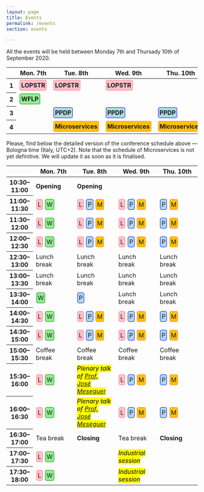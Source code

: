 ```yaml
---
layout: page
title: Events
permalink: /events
section: events

---
```


All the events will be held between Monday 7th and Thursady 10th of September 2020.

<table class="table table-responsive-sm table-hover text-center">
    <thead>
        <tr>
            <th scope="row"></th>
            <th scope="col">Mon. 7th</th>
            <th scope="col">Tue. 8th</th>
            <th scope="col">Wed. 9th</th>
            <th scope="col">Thu. 10th</th>
        </tr>
    </thead>
    <tbody>
        <tr>
            <th scope="row">1</th>
            <td><a href="https://nms.kcl.ac.uk/maribel.fernandez/LOPSTR2020/"><span class="lopstr"><strong>LOPSTR</strong></span></a></td>
            <td><a href="https://nms.kcl.ac.uk/maribel.fernandez/LOPSTR2020/"><span class="lopstr"><strong>LOPSTR</strong></span></a></td>
            <td><a href="https://nms.kcl.ac.uk/maribel.fernandez/LOPSTR2020/"><span class="lopstr"><strong>LOPSTR</strong></span></a></td>
            <td></td>
        </tr>
        <tr>
            <th scope="row">2</th>
            <td><a href="http://helm.cs.unibo.it/wflp2020/"><span class="wflp"><strong>WFLP</strong></span></a></td>
            <td></td>
            <td></td>
            <td></td>
        </tr>
        <tr>
            <th scope="row">3</th>
            <td></td>
            <td><a href="http://www.cse.chalmers.se/~abela/ppdp20/"><span class="ppdp"><strong>PPDP</strong></span></a></td>
            <td><a href="http://www.cse.chalmers.se/~abela/ppdp20/"><span class="ppdp"><strong>PPDP</strong></span></a></td>
            <td><a href="http://www.cse.chalmers.se/~abela/ppdp20/"><span class="ppdp"><strong>PPDP</strong></span></a></td>
        </tr>
        <tr>
            <th scope="row">4</th>
            <td></td>
            <td><a href="https://www.conf-micro.services/2020/"><span class="microservices"><strong>Microservices</strong></span></a></td>
            <td><a href="https://www.conf-micro.services/2020/"><span class="microservices"><strong>Microservices</strong></span></a></td>
            <td><a href="https://www.conf-micro.services/2020/"><span class="microservices"><strong>Microservices</strong></span></a></td>
        </tr>
    </tbody>
</table>

<p class="my-5">
Please, find below the detailed version of the conference schedule
above &mdash; Bologna time (Italy, UTC+2).
<span class="text-danger font-italic">
Note that the schedule of Microservices is not yet definitive. We will update it
as soon as it is finalised.
</span>
</p>

<style>
.lopstr {
    border: 1px solid #ff7676;
    border-radius: 4px;
    padding: 3px;
    background-color: pink;
    display: inline-block;
    margin: 1px;
}
.wflp {
    border: 1px solid green;
    border-radius: 4px;
    padding: 3px;
    background-color: lightgreen;
    display: inline-block;
    margin: 1px;
}
.ppdp {
    border: 1px solid blue;
    border-radius: 4px;
    padding: 3px;
    background-color: lightblue;
    display: inline-block;
    margin: 1px;
}
.microservices {
    border: 1px solid #fd7e14;
    border-radius: 4px;
    padding: 3px;
    background-color: #ffc107;
    display: inline-block;
    margin: 1px;
}
.detailed-program td {
    width: 22%;
}
.detailed-program tr {
    width: 22%;
}
.legend {
    margin-right: 20px;
}
</style>

<table class="table table-responsive-sm table-hover text-center small detailed-program">
    <thead>
        <tr>
            <th scope="row" class="small"></th>
            <th scope="col">Mon. 7th</th>
            <th scope="col">Tue. 8th</th>
            <th scope="col">Wed. 9th</th>
            <th scope="col">Thu. 10th</th>
        </tr>
    </thead>
    <tbody>
        <tr>
            <th scope="row" class="small">10:30&ndash;11:00</th>
            <td class="text-info"><strong>Opening</strong></td>
            <td class="text-info"><strong>Opening</strong></td>
            <td></td>
            <td></td>
        </tr>
        <tr>
            <th scope="row" class="small">11:00&ndash;11:30</th>
            <td class="text-normal"><span class="lopstr">L</span> <span class="wflp">W</span></td>
            <td class="text-normal"><span class="lopstr">L</span> <span class="ppdp">P</span> <span class="microservices">M</span></td>
            <td class="text-normal"><span class="lopstr">L</span> <span class="ppdp">P</span> <span class="microservices">M</span></td>
            <td class="text-normal"><span class="ppdp">P</span> <span class="microservices">M</span></td>
        </tr>
        <tr>
            <th scope="row" class="small">11:30&ndash;12:00</th>
            <td class="text-normal"><span class="lopstr">L</span> <span class="wflp">W</span></td>
            <td class="text-normal"><span class="lopstr">L</span> <span class="ppdp">P</span> <span class="microservices">M</span></td>
            <td class="text-normal"><span class="lopstr">L</span> <span class="ppdp">P</span> <span class="microservices">M</span></td>
            <td class="text-normal"><span class="ppdp">P</span> <span class="microservices">M</span></td>
        </tr>
        <tr>
            <th scope="row" class="small">12:00&ndash;12:30</th>
            <td class="text-normal"><span class="lopstr">L</span> <span class="wflp">W</span></td>
            <td class="text-normal"><span class="lopstr">L</span> <span class="ppdp">P</span> <span class="microservices">M</span></td>
            <td class="text-normal"><span class="lopstr">L</span> <span class="ppdp">P</span> <span class="microservices">M</span></td>
            <td class="text-normal"><span class="ppdp">P</span> <span class="microservices">M</span></td>
        </tr>
        <tr>
            <th scope="row" class="small">12:30&ndash;13:00</th>
            <td class="text-muted"><i class="fas fa-utensils"></i> Lunch break</td>
            <td class="text-muted"><i class="fas fa-utensils"></i> Lunch break</td>
            <td class="text-muted"><i class="fas fa-utensils"></i> Lunch break</td>
            <td class="text-muted"><i class="fas fa-utensils"></i> Lunch break</td>
        </tr>
        <tr>
            <th scope="row" class="small">13:00&ndash;13:30</th>
            <td class="text-muted"><i class="fas fa-utensils"></i> Lunch break</td>
            <td class="text-muted"><i class="fas fa-utensils"></i> Lunch break</td>
            <td class="text-muted"><i class="fas fa-utensils"></i> Lunch break</td>
            <td class="text-muted"><i class="fas fa-utensils"></i> Lunch break</td>
        </tr>
        <tr>
            <th scope="row" class="small">13:30&ndash;14:00</th>
            <td class="text-normal"><span class="wflp">W</span></td>
            <td class="text-normal"><span class="ppdp">P</span></td>
            <td class="text-muted"><i class="fas fa-utensils"></i> Lunch break</td>
            <td class="text-muted"><i class="fas fa-utensils"></i> Lunch break</td>
        </tr>
        <tr>
            <th scope="row" class="small">14:00&ndash;14:30</th>
            <td class="text-normal"><span class="lopstr">L</span> <span class="wflp">W</span></td>
            <td class="text-normal"><span class="lopstr">L</span> <span class="ppdp">P</span> <span class="microservices">M</span></td>
            <td class="text-normal"><span class="lopstr">L</span> <span class="ppdp">P</span> <span class="microservices">M</span></td>
            <td class="text-normal"><span class="ppdp">P</span> <span class="microservices">M</span></td>
        </tr>
        <tr>
            <th scope="row" class="small">14:30&ndash;15:00</th>
            <td class="text-normal"><span class="lopstr">L</span> <span class="wflp">W</span></td>
            <td class="text-normal"><span class="lopstr">L</span> <span class="ppdp">P</span> <span class="microservices">M</span></td>
            <td class="text-normal"><span class="lopstr">L</span> <span class="ppdp">P</span> <span class="microservices">M</span></td>
            <td class="text-normal"><span class="ppdp">P</span> <span class="microservices">M</span></td>
        </tr>
        <tr>
            <th scope="row" class="small">15:00&ndash;15:30</th>
            <td class="text-muted"><i class="fas fa-coffee"></i> Coffee break</td>
            <td class="text-muted"><i class="fas fa-coffee"></i> Coffee break</td>
            <td class="text-muted"><i class="fas fa-coffee"></i> Coffee break</td>
            <td class="text-muted"><i class="fas fa-coffee"></i> Coffee break</td>
        </tr>
        <tr>
            <th scope="row" class="small">15:30&ndash;16:00</th>
            <td class="text-normal"><span class="lopstr">L</span> <span class="wflp">W</span></td>
            <td><mark><i><span class="text-muted">Plenary talk of <a href="http://formalmethods.web.engr.illinois.edu/meseguer/">Prof. José Meseguer</a></span></i></mark></td>
            <td class="text-normal"><span class="lopstr">L</span> <span class="ppdp">P</span> <span class="microservices">M</span></td>
            <td class="text-normal"><span class="ppdp">P</span> <span class="microservices">M</span></td>
        </tr>
        <tr>
            <th scope="row" class="small">16:00&ndash;16:30</th>
            <td class="text-normal"><span class="lopstr">L</span> <span class="wflp">W</span></td>
            <td><mark><i><span class="text-muted">Plenary talk of <a href="http://formalmethods.web.engr.illinois.edu/meseguer/">Prof. José Meseguer</a></span></i></mark></td>
            <td class="text-normal"><span class="lopstr">L</span> <span class="ppdp">P</span> <span class="microservices">M</span></td>
            <td class="text-normal"><span class="ppdp">P</span> <span class="microservices">M</span></td>
        </tr>
        <tr>
            <th scope="row" class="small">16:30&ndash;17:00</th>
            <td class="text-muted"><i class="fas fa-mug-hot"></i> Tea break</td>
            <td class="text-info"><strong>Closing</strong></td>
            <td class="text-muted"><i class="fas fa-mug-hot"></i> Tea break</td>
            <td class="text-info"><strong>Closing</strong></td>
        </tr>
        <tr>
            <th scope="row" class="small">17:00&ndash;17:30</th>
            <td class="text-normal"><span class="lopstr">L</span> <span class="wflp">W</span></td>
            <td></td>
            <td><mark><i><span class="text-muted">Industrial session</span></i></mark></td>
            <td></td>
        </tr>
        <tr>
            <th scope="row" class="small">17:30&ndash;18:00</th>
            <td class="text-normal"><span class="lopstr">L</span> <span class="wflp">W</span></td>
            <td></td>
            <td><mark><i><span class="text-muted">Industrial session</span></i></mark></td>
            <td></td>
        </tr>
    </tbody>
</table>

